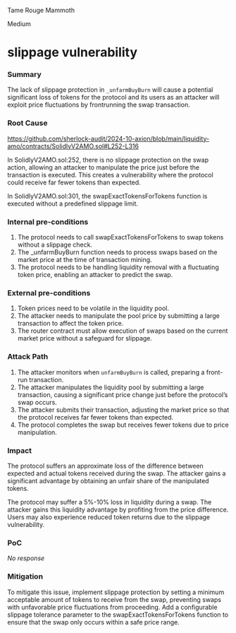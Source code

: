 Tame Rouge Mammoth

Medium

# slippage vulnerability

### Summary

The lack of slippage protection in `_unfarmBuyBurn` will cause a potential significant loss of tokens for the protocol and its users as an attacker will exploit price fluctuations by frontrunning the swap transaction.

### Root Cause

 https://github.com/sherlock-audit/2024-10-axion/blob/main/liquidity-amo/contracts/SolidlyV2AMO.sol#L252-L316


In SolidlyV2AMO.sol:252, there is no slippage protection on the swap action, allowing an attacker to manipulate the price just before the transaction is executed. This creates a vulnerability where the protocol could receive far fewer tokens than expected.

In SolidlyV2AMO.sol:301, the swapExactTokensForTokens function is executed without a predefined slippage limit.

### Internal pre-conditions

1. The protocol needs to call swapExactTokensForTokens to swap tokens without a slippage check.
2. The _unfarmBuyBurn function needs to process swaps based on the market price at the time of transaction mining.
3. The protocol needs to be handling liquidity removal with a fluctuating token price, enabling an attacker to predict the swap.

### External pre-conditions

1. Token prices need to be volatile in the liquidity pool.
2. The attacker needs to manipulate the pool price by submitting a large transaction to affect the token price.
3. The router contract must allow execution of swaps based on the current market price without a safeguard for slippage.

### Attack Path

1. The attacker monitors when `unfarmBuyBurn` is called, preparing a front-run transaction.
2. The attacker manipulates the liquidity pool by submitting a large transaction, causing a significant price change just before the protocol’s swap occurs.
3. The attacker submits their transaction, adjusting the market price so that the protocol receives far fewer tokens than expected.
4. The protocol completes the swap but receives fewer tokens due to price manipulation.

### Impact

The protocol suffers an approximate loss of the difference between expected and actual tokens received during the swap. The attacker gains a significant advantage by obtaining an unfair share of the manipulated tokens.

The protocol may suffer a 5%-10% loss in liquidity during a swap. The attacker gains this liquidity advantage by profiting from the price difference.
Users may also experience reduced token returns due to the slippage vulnerability.

### PoC

_No response_

### Mitigation

To mitigate this issue, implement slippage protection by setting a minimum acceptable amount of tokens to receive from the swap, preventing swaps with unfavorable price fluctuations from proceeding. Add a configurable slippage tolerance parameter to the swapExactTokensForTokens function to ensure that the swap only occurs within a safe price range.
